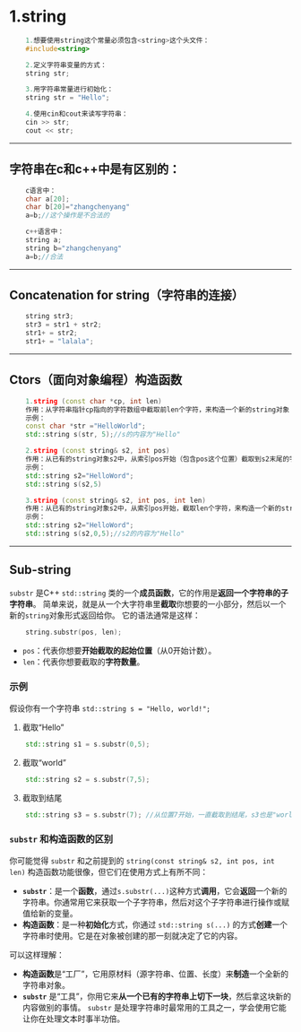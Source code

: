 # 1.string
```c++
    1.想要使用string这个常量必须包含<string>这个头文件：
    #include<string>

    2.定义字符串变量的方式：
    string str;

    3.用字符串常量进行初始化：
    string str = "Hello";

    4.使用cin和cout来读写字符串：
    cin >> str;
    cout << str;
```

---

## 字符串在c和c++中是有区别的：
```c
    c语言中：
    char a[20];
    char b[20]="zhangchenyang"
    a=b;//这个操作是不合法的
```
```c++
    c++语言中：
    string a;
    string b="zhangchenyang"
    a=b;//合法
```

---
## Concatenation for string（字符串的连接）
```c++
    string str3;
    str3 = str1 + str2;
    str1+ = str2;
    str1+ = "lalala";
```

---

## Ctors（面向对象编程）构造函数

```c++
    1.string (const char *cp, int len)
    作用：从字符串指针cp指向的字符数组中截取前len个字符，来构造一个新的string对象
    示例：
    const char *str ="HelloWorld";
    std::string s(str, 5);//s的内容为"Hello"
```

```c++
    2.string (const string& s2, int pos)
    作用：从已有的string对象s2中，从索引pos开始（包含pos这个位置）截取到s2末尾的字符串，来构造一个新的string对象，若pos超过s2的长度。则构造的是空的字符串
    示例：
    std::string s2="HelloWord";
    std::string s(s2,5)
```

```c++
    3.string (const string& s2, int pos, int len)
    作用：从已有的string对象s2中，从索引pos开始，截取len个字符，来构造一个新的string对象，如果pos超出了s2的长度，则构造出来的是空的，如果pos未超出但是pos+len超出了，则构造到s2的结尾为止
    示例：
    std::string s2="HelloWord";
    std::string s(s2,0,5);//s2的内容为"Hello"
```
---

## Sub-string

`substr` 是C++ `std::string` 类的一个**成员函数**，它的作用是**返回一个字符串的子字符串**。
简单来说，就是从一个大字符串里**截取**你想要的一小部分，然后以一个新的`string`对象形式返回给你。
它的语法通常是这样：
```c++
    string.substr(pos, len);
```
- `pos`：代表你想要**开始截取的起始位置**（从0开始计数）。
- `len`：代表你想要截取的**字符数量**。

### 示例

假设你有一个字符串 `std::string s = "Hello, world!";`

1. 截取“Hello”
```c++
    std::string s1 = s.substr(0,5);
```

2. 截取“world”
```c++
    std::string s2 = s.substr(7,5);
```

3. 截取到结尾
```c++
    std::string s3 = s.substr(7); //从位置7开始，一直截取到结尾，s3也是"world"
```

### `substr` 和构造函数的区别

你可能觉得 `substr` 和之前提到的 `string(const string& s2, int pos, int len)` 构造函数功能很像，但它们在使用方式上有所不同：

- **`substr`**：是一个**函数**，通过`s.substr(...)`这种方式**调用**，它会**返回**一个新的字符串。你通常用它来获取一个子字符串，然后对这个子字符串进行操作或赋值给新的变量。
- **构造函数**：是一种**初始化**方式，你通过 `std::string s(...)` 的方式**创建**一个字符串时使用。它是在对象被创建的那一刻就决定了它的内容。

可以这样理解：
- **构造函数**是“工厂”，它用原材料（源字符串、位置、长度）来**制造**一个全新的字符串对象。
- **`substr`** 是“工具”，你用它来**从一个已有的字符串上切下一块**，然后拿这块新的内容做别的事情。
`substr` 是处理字符串时最常用的工具之一，学会使用它能让你在处理文本时事半功倍。